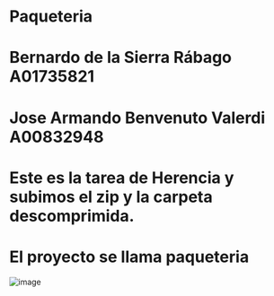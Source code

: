 # Paqueteria
# Bernardo de la Sierra Rábago A01735821
# Jose Armando Benvenuto Valerdi A00832948
# Este es la tarea de Herencia y subimos el zip y la carpeta descomprimida. 
# El proyecto se llama paqueteria 
![image](https://user-images.githubusercontent.com/93608793/169723126-0a2e9c1a-2223-4f19-91a9-1880ec18c5c7.png)
